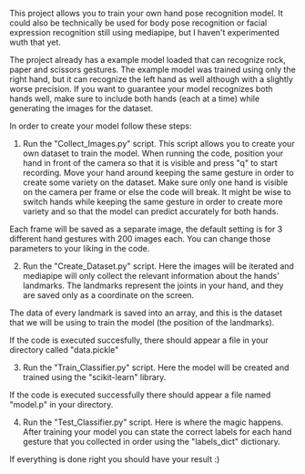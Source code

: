 This project allows you to train your own hand pose recognition model. It could also be technically be used for body pose recognition or facial expression recognition still using mediapipe, but I haven't experimented wuth that yet.

The project already has a example model loaded that can recognize rock, paper and scissors gestures. The example model was trained using only the right hand, but it can recognize the left hand as well although with a slightly worse precision. If you want to guarantee your model recognizes both hands well, make sure to include both hands (each at a time) while generating the images for the dataset.

In order to create your model follow these steps:

1. Run the "Collect_Images.py" script.
This script allows you to create your own dataset to train the model. When running the code, position your hand in front of the camera so that it is visible and press "q" to start recording. Move your hand around keeping the same gesture in order to create some variety on the dataset. Make sure only one hand is visible on the camera per frame or else the code will break. It might be wise to switch hands while keeping the same gesture in order to create more variety and so that the model can predict accurately for both hands.

Each frame will be saved as a separate image, the default setting is for 3 different hand gestures with 200 images each. You can change those parameters to your liking in the code.


2. Run the "Create_Dataset.py" script.
Here the images will be iterated and mediapipe will only collect the relevant information about the hands' landmarks. The landmarks represent the joints in your hand, and they are saved only as a coordinate on the screen.

The data of every landmark is saved into an array, and this is the dataset that we will be using to train the model (the position of the landmarks).

If the code is executed succesfully, there should appear a file in your directory called "data.pickle"


3. Run the "Train_Classifier.py" script.
Here the model will be created and trained using the "scikit-learn" library.

If the code is executed successfully there should appear a file named "model.p" in your directory.


4. Run the "Test_Classifier.py" script.
Here is where the magic happens. After training your model you can state the correct labels for each hand gesture that you collected in order using the "labels_dict" dictionary.

If everything is done right you should have your result :)
